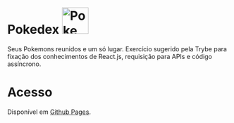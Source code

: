# Pokedex <img src="https://media.giphy.com/media/eJ3mWeALMqorzzI7Ze/giphy.gif" alt="Pokemon" width="60px" />
Seus Pokemons reunidos e um só lugar. Exercício sugerido pela Trybe para fixação dos conhecimentos de React.js, requisição para APIs e código assíncrono.

# Acesso

Disponível em [Github Pages](https://pedrotrasfereti.github.io/trybe-pokedex/).

